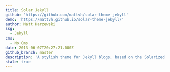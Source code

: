 ```yaml
---
title: Solar Jekyll
github: 'https://github.com/mattvh/solar-theme-jekyll'
demo: 'https://mattvh.github.io/solar-theme-jekyll/'
author: Matt Harzewski
ssg:
  - Jekyll
cms:
  - No Cms
date: 2013-06-07T20:27:21.000Z
github_branch: master
description: 'A stylish theme for Jekyll blogs, based on the Solarized color palette'
stale: true
---
```


